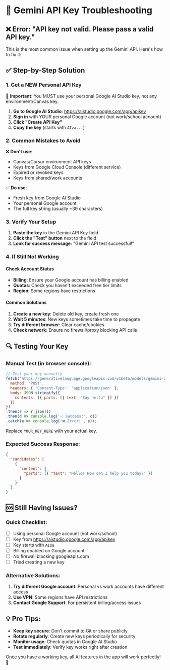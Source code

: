 # 🔧 Gemini API Key Troubleshooting

## ❌ Error: "API key not valid. Please pass a valid API key."

This is the most common issue when setting up the Gemini API. Here's how to fix it:

## ✅ Step-by-Step Solution

### 1. Get a NEW Personal API Key

🚨 **Important**: You MUST use your personal Google AI Studio key, not any environment/Canvas key.

1. **Go to Google AI Studio**: https://aistudio.google.com/app/apikey
2. **Sign in** with YOUR personal Google account (not work/school account)
3. **Click "Create API Key"**
4. **Copy the key** (starts with `AIza...`)

### 2. Common Mistakes to Avoid

❌ **Don't use**:
- Canvas/Cursor environment API keys
- Keys from Google Cloud Console (different service)
- Expired or revoked keys
- Keys from shared/work accounts

✅ **Do use**:
- Fresh key from Google AI Studio
- Your personal Google account
- The full key string (usually ~39 characters)

### 3. Verify Your Setup

1. **Paste the key** in the Gemini API Key field
2. **Click the "Test" button** next to the field
3. **Look for success message**: "Gemini API test successful!"

### 4. If Still Not Working

#### Check Account Status
- **Billing**: Ensure your Google account has billing enabled
- **Quotas**: Check you haven't exceeded free tier limits
- **Region**: Some regions have restrictions

#### Common Solutions
1. **Create a new key**: Delete old key, create fresh one
2. **Wait 5 minutes**: New keys sometimes take time to propagate
3. **Try different browser**: Clear cache/cookies
4. **Check network**: Ensure no firewall/proxy blocking API calls

## 🔍 Testing Your Key

### Manual Test (in browser console):
```javascript
// Test your key manually
fetch('https://generativelanguage.googleapis.com/v1beta/models/gemini-2.0-flash:generateContent?key=YOUR_KEY_HERE', {
  method: 'POST',
  headers: { 'Content-Type': 'application/json' },
  body: JSON.stringify({
    contents: [{ parts: [{ text: "Say hello" }] }]
  })
})
.then(r => r.json())
.then(d => console.log('✅ Success:', d))
.catch(e => console.log('❌ Error:', e));
```

Replace `YOUR_KEY_HERE` with your actual key.

### Expected Success Response:
```json
{
  "candidates": [
    {
      "content": {
        "parts": [{ "text": "Hello! How can I help you today?" }]
      }
    }
  ]
}
```

## 🆘 Still Having Issues?

### Quick Checklist:
- [ ] Using personal Google account (not work/school)
- [ ] Key from https://aistudio.google.com/app/apikey
- [ ] Key starts with `AIza`
- [ ] Billing enabled on Google account
- [ ] No firewall blocking googleapis.com
- [ ] Tried creating a new key

### Alternative Solutions:
1. **Try different Google account**: Personal vs work accounts have different access
2. **Use VPN**: Some regions have API restrictions
3. **Contact Google Support**: For persistent billing/access issues

## 💡 Pro Tips:

- **Keep key secure**: Don't commit to Git or share publicly
- **Rotate regularly**: Create new keys periodically for security
- **Monitor usage**: Check quotas in Google AI Studio
- **Test immediately**: Verify key works right after creation

Once you have a working key, all AI features in the app will work perfectly! 🎉 
